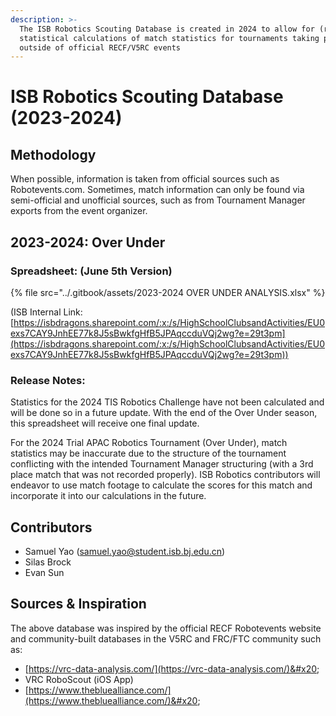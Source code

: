 ```yaml
---
description: >-
  The ISB Robotics Scouting Database is created in 2024 to allow for (rough)
  statistical calculations of match statistics for tournaments taking place
  outside of official RECF/V5RC events
---
```


# ISB Robotics Scouting Database (2023-2024)

## Methodology

When possible, information is taken from official sources such as Robotevents.com. Sometimes, match information can only be found via semi-official and unofficial sources, such as from Tournament Manager exports from the event organizer.&#x20;



## 2023-2024: Over Under

### Spreadsheet: (June 5th Version)

{% file src="../.gitbook/assets/2023-2024 OVER UNDER ANALYSIS.xlsx" %}

(ISB Internal Link: [https://isbdragons.sharepoint.com/:x:/s/HighSchoolClubsandActivities/EU0exs7CAY9JnhEE77k8J5sBwkfgHfB5JPAqccduVQj2wg?e=29t3pm](https://isbdragons.sharepoint.com/:x:/s/HighSchoolClubsandActivities/EU0exs7CAY9JnhEE77k8J5sBwkfgHfB5JPAqccduVQj2wg?e=29t3pm))

### Release Notes:

Statistics for the 2024 TIS Robotics Challenge have not been calculated and will be done so in a future update. With the end of the Over Under season, this spreadsheet will receive one final update.

For the 2024 Trial APAC Robotics Tournament (Over Under), match statistics may be inaccurate due to the structure of the tournament conflicting with the intended Tournament Manager structuring (with a 3rd place match that was not recorded properly). ISB Robotics contributors will endeavor to use match footage to calculate the scores for this match and incorporate it into our calculations in the future.&#x20;

## Contributors

* Samuel Yao (samuel.yao@student.isb.bj.edu.cn)&#x20;
* Silas Brock
* Evan Sun

## Sources & Inspiration

The above database was inspired by the official RECF Robotevents website and community-built databases in the V5RC and FRC/FTC community such as:

* [https://vrc-data-analysis.com/](https://vrc-data-analysis.com/)&#x20;
* VRC RoboScout (iOS App)
* [https://www.thebluealliance.com/](https://www.thebluealliance.com/)&#x20;

